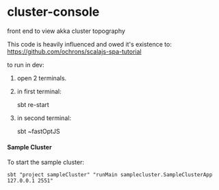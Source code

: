 # cluster-console

front end to view akka cluster topography

This code is heavily influenced and owed it's existence to: https://github.com/ochrons/scalajs-spa-tutorial




to run in dev:


1) open 2 terminals.
2) in first terminal:

     sbt
     re-start
     
3) in second terminal:

    sbt
    ~fastOptJS
    
    
    
#### Sample Cluster
    
    
To start the sample cluster:
    
    sbt "project sampleCluster" "runMain samplecluster.SampleClusterApp 127.0.0.1 2551"
    
